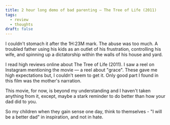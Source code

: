 ```yaml
---
title: 2 hour long demo of bad parenting — The Tree of Life (2011)
tags: 
  - review
  - thoughts
draft: false
---
```

I couldn't stomach it after the 1H:23M mark. The abuse was too much. A troubled father using his kids as an outlet of his frustration, controlling his wife, and spinning up a dictatorship within the walls of his house and yard.

I read high reviews online about The Tree of Life (2011). I saw a reel on Instagram mentioning the movie — a reel about "grace". These gave me high expectations but, I couldn't seem to get it. Only good part I found in this film was the mother's narration.

This movie, for now, is beyond my understanding and I haven't taken anything from it, except, maybe a stark reminder to do better than how your dad did to you. 

So my children when they gain sense one day, think to themselves - "I will be a better dad" in inspiration, and not in hate.